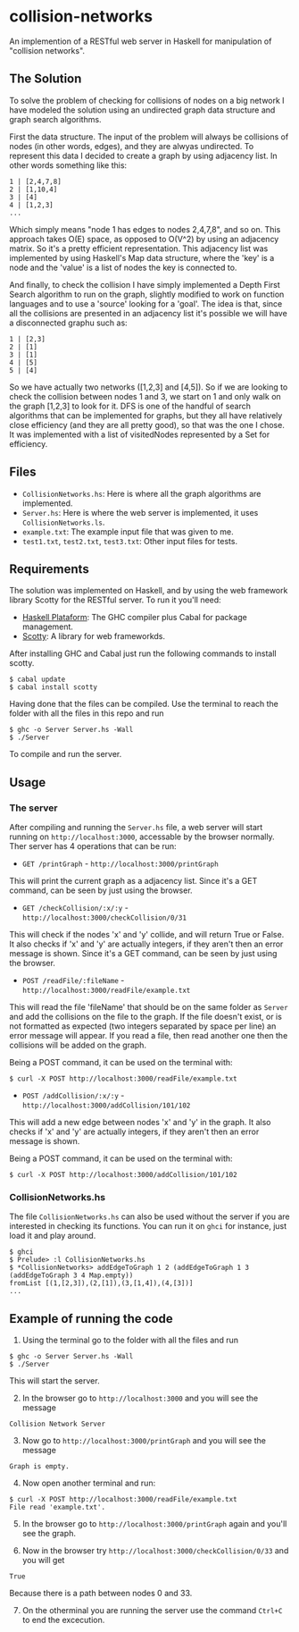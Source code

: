# collision-networks
An implemention of a RESTful web server in Haskell for manipulation of "collision networks".

## The Solution
To solve the problem of checking for collisions of nodes on a big network I have modeled the solution using an undirected graph data structure and graph search algorithms.

First the data structure. The input of the problem will always be collisions of nodes (in other words, edges), and they are alwyas undirected. To represent this data I decided to create a graph by using adjacency list. In other words something like this:

```shell
1 | [2,4,7,8]
2 | [1,10,4]
3 | [4]
4 | [1,2,3]
...
```

Which simply means "node 1 has edges to nodes 2,4,7,8", and so on. This approach takes O(E) space, as opposed to O(V^2) by using an adjacency matrix. So it's a pretty efficient representation. This adjacency list was implemented by using Haskell's Map data structure, where the 'key' is a node and the 'value' is a list of nodes the key is connected to.

And finally, to check the collision I have simply implemented a Depth First Search algorithm to run on the graph, slightly modified to work on function languages and to use a 'source' looking for a 'goal'. The idea is that, since all the collisions are presented in an adjacency list it's possible we will have a disconnected graphu such as:

```shell
1 | [2,3]
2 | [1]
3 | [1]
4 | [5]
5 | [4]
```

So we have actually two networks ([1,2,3] and [4,5]). So if we are looking to check the collision between nodes 1 and 3, we start on 1 and only walk on the graph [1,2,3] to look for it. DFS is one of the handful of search algorithms that can be implemented for graphs, but they all have relatively close efficiency (and they are all pretty good), so that was the one I chose. It was implemented with a list of visitedNodes represented by a Set for efficiency.

## Files

- `CollisionNetworks.hs`: Here is where all the graph algorithms are implemented.
- `Server.hs`: Here is where the web server is implemented, it uses `CollisionNetworks.ls`.
- `example.txt`: The example input file that was given to me.
- `test1.txt`, `test2.txt`, `test3.txt`: Other input files for tests.

## Requirements

The solution was implemented on Haskell, and by using the web framework library Scotty for the RESTful server. To run it you'll need:

- [Haskell Plataform](https://www.haskell.org/downloads): The GHC compiler plus Cabal for package management.
- [Scotty](https://hackage.haskell.org/package/scotty): A library for web frameworkds.
 
After installing GHC and Cabal just run the following commands to install scotty.

```shell
$ cabal update
$ cabal install scotty
```

Having done that the files can be compiled. Use the terminal to reach the folder with all the files in this repo and run

```shell
$ ghc -o Server Server.hs -Wall
$ ./Server
```

To compile and run the server.

## Usage
### The server

After compiling and running the `Server.hs` file, a web server will start running on `http://localhost:3000`, accessable by the browser normally. Ther server has 4 operations that can be run:

- `GET /printGraph` - `http://localhost:3000/printGraph`

This will print the current graph as a adjacency list. Since it's a GET command, can be seen by just using the browser.

- `GET /checkCollision/:x/:y` - `http://localhost:3000/checkCollision/0/31`

This will check if the nodes 'x' and 'y' collide, and will return True or False. It also checks if 'x' and 'y' are actually integers, if they aren't then an error message is shown. Since it's a GET command, can be seen by just using the browser.

- `POST /readFile/:fileName` - `http://localhost:3000/readFile/example.txt`

This will read the file 'fileName' that should be on the same folder as `Server` and add the collisions on the file to the graph. If the file doesn't exist, or is not formatted as expected (two integers separated by space per line) an error message will appear. If you read a file, then read another one then the collisions will be added on the graph.

Being a POST command, it can be used on the terminal with:

```shell
$ curl -X POST http://localhost:3000/readFile/example.txt
```

- `POST /addCollision/:x/:y` - `http://localhost:3000/addCollision/101/102`

This will add a new edge between nodes 'x' and 'y' in the graph. It also checks if 'x' and 'y' are actually integers, if they aren't then an error message is shown.

Being a POST command, it can be used on the terminal with:

```shell
$ curl -X POST http://localhost:3000/addCollision/101/102
```

### CollisionNetworks.hs

The file `CollisionNetworks.hs` can also be used without the server if you are interested in checking its functions. You can run it on `ghci` for instance, just load it and play around.

```shell
$ ghci
$ Prelude> :l CollisionNetworks.hs
$ *CollisionNetworks> addEdgeToGraph 1 2 (addEdgeToGraph 1 3 (addEdgeToGraph 3 4 Map.empty))
fromList [(1,[2,3]),(2,[1]),(3,[1,4]),(4,[3])]
...
```

## Example of running the code

1. Using the terminal go to the folder with all the files and run

```shell
$ ghc -o Server Server.hs -Wall
$ ./Server
```

This will start the server.

2. In the browser go to `http://localhost:3000` and you will see the message

`Collision Network Server`

3. Now go to `http://localhost:3000/printGraph` and you will see the message

`Graph is empty.`

4. Now open another terminal and run:

```shell
$ curl -X POST http://localhost:3000/readFile/example.txt
File read 'example.txt'.
```

5. In the browser go to `http://localhost:3000/printGraph` again and you'll see the graph.

6. Now in the browser try `http://localhost:3000/checkCollision/0/33` and you will get

`True`

Because there is a path between nodes 0 and 33.

7. On the otherminal you are running the server use the command `Ctrl+C` to end the excecution.